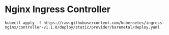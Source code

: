 # Nginx Ingress Controller

```shell
kubectl apply -f https://raw.githubusercontent.com/kubernetes/ingress-nginx/controller-v1.1.0/deploy/static/provider/baremetal/deploy.yaml
```
